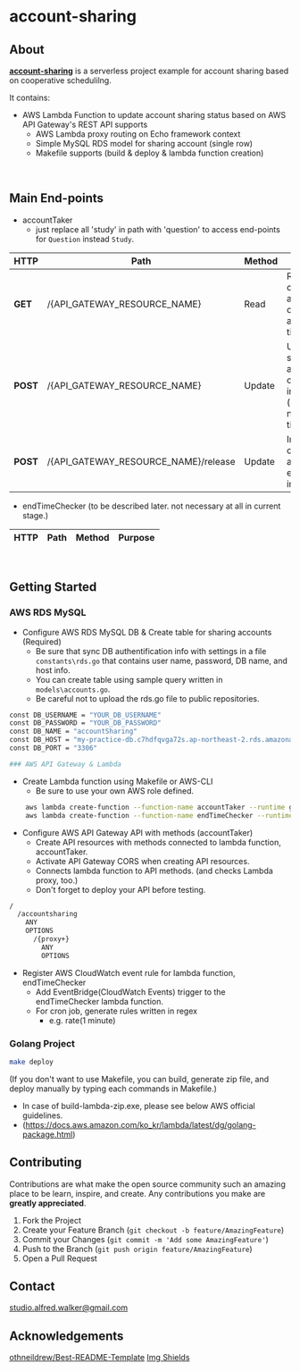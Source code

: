# account-sharing


<!-- ABOUT THE PROJECT -->
## About

[**account-sharing**](https://github.com/Alfred-Walker/account-sharing/) is a serverless project example for account sharing based on cooperative schedulilng.

It contains:
* AWS Lambda Function to update account sharing status based on AWS API Gateway's REST API supports
  - AWS Lambda proxy routing on Echo framework context
  - Simple MySQL RDS model for sharing account (single row)
  - Makefile supports (build & deploy & lambda function creation)
  

<br/>

## Main End-points
* accountTaker <br/>
  * just replace all 'study' in path with 'question' to access end-points for `Question` instead `Study`.

|  HTTP |  Path |  Method |  Purpose |
| --- | --- | --- | --- |
|**GET** |/{API_GATEWAY_RESOURCE_NAME}|Read|Retrieve a current account occupier and end time|
|**POST** |/{API_GATEWAY_RESOURCE_NAME}|Update|Update sharing account occupation info (occupier's name, end time)|
|**POST** |/{API_GATEWAY_RESOURCE_NAME}/release|Update|Initialize occupier and endtime info|

* endTimeChecker (to be described later. not necessary at all in current stage.) <br/>

|  HTTP |  Path |  Method |  Purpose |
| --- | --- | --- | --- |
<br/>


## Getting Started
<!-- GETTING STARTED -->

### AWS RDS MySQL
* Configure AWS RDS MySQL DB & Create table for sharing accounts (Required)
  * Be sure that sync DB authentification info with settings in a file `constants\rds.go` that contains user name, password, DB name, and host info.
  * You can create table using sample query written in `models\accounts.go`.
  * Be careful not to upload the rds.go file to public repositories.
```sh
const DB_USERNAME = "YOUR_DB_USERNAME"
const DB_PASSWORD = "YOUR_DB_PASSWORD"
const DB_NAME = "accountSharing"
const DB_HOST = "my-practice-db.c7hdfqvga72s.ap-northeast-2.rds.amazonaws.com"
const DB_PORT = "3306"

### AWS API Gateway & Lambda
```
* Create Lambda function using Makefile or AWS-CLI
  * Be sure to use your own AWS role defined.
```sh
	aws lambda create-function --function-name accountTaker --runtime go1.x --zip-file fileb://accountTaker/main.zip --handler main --role "YOUR_ROLE"
	aws lambda create-function --function-name endTimeChecker --runtime go1.x --zip-file fileb://endTimeChecker/main.zip --handler main --role "YOUR_ROLE"
```
* Configure AWS API Gateway API with methods (accountTaker)
  * Create API resources with methods connected to lambda function, accountTaker.
  * Activate API Gateway CORS when creating API resources.
  * Connects lambda function to API methods. (and checks Lambda proxy, too.)
  * Don't forget to deploy your API before testing.
```sh
/
  /accountsharing
    ANY
    OPTIONS
      /{proxy+}
        ANY
        OPTIONS
```

* Register AWS CloudWatch event rule for lambda function, endTimeChecker
  * Add EventBridge(CloudWatch Events) trigger to the endTimeChecker lambda function.
  * For cron job, generate rules written in regex
    * e.g. rate(1 minute)

### Golang Project
```sh
make deploy
```
(If you don't want to use Makefile, you can build, generate zip file, and deploy manually by typing each commands in Makefile.)
* In case of build-lambda-zip.exe, please see below AWS official guidelines.
* (https://docs.aws.amazon.com/ko_kr/lambda/latest/dg/golang-package.html)



<!-- CONTRIBUTING -->
## Contributing

Contributions are what make the open source community such an amazing place to be learn, inspire, and create. Any contributions you make are **greatly appreciated**.

1. Fork the Project
2. Create your Feature Branch (`git checkout -b feature/AmazingFeature`)
3. Commit your Changes (`git commit -m 'Add some AmazingFeature'`)
4. Push to the Branch (`git push origin feature/AmazingFeature`)
5. Open a Pull Request


<!-- CONTACT -->
## Contact

studio.alfred.walker@gmail.com

<!-- ACKNOWLEDGEMENTS -->
## Acknowledgements
[othneildrew/Best-README-Template](https://github.com/othneildrew/Best-README-Template)
[Img Shields](https://shields.io)


<!-- MARKDOWN LINKS & IMAGES -->
<!-- https://www.markdownguide.org/basic-syntax/#reference-style-links -->

